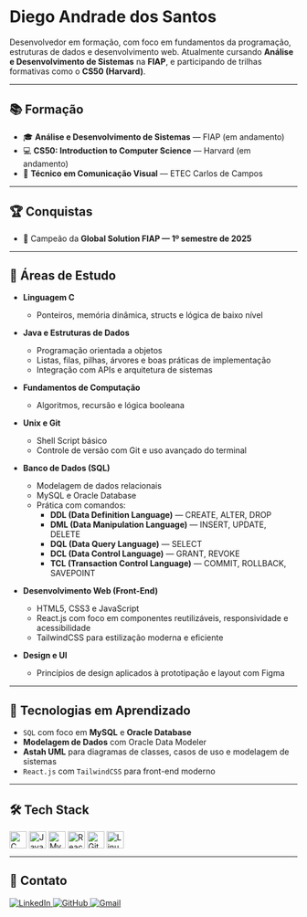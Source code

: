 # Diego Andrade dos Santos

Desenvolvedor em formação, com foco em fundamentos da programação, estruturas de dados e desenvolvimento web. Atualmente cursando **Análise e Desenvolvimento de Sistemas** na **FIAP**, e participando de trilhas formativas como o **CS50 (Harvard)**.  

---

## 📚 Formação

- 🎓 **Análise e Desenvolvimento de Sistemas** — FIAP (em andamento)  
- 💻 **CS50: Introduction to Computer Science** — Harvard (em andamento)  
- 🎨 **Técnico em Comunicação Visual** — ETEC Carlos de Campos  

---

## 🏆 Conquistas

- 🥇 Campeão da **Global Solution FIAP — 1º semestre de 2025**  

---

## 💼 Áreas de Estudo

- **Linguagem C**  
  - Ponteiros, memória dinâmica, structs e lógica de baixo nível  

- **Java e Estruturas de Dados**  
  - Programação orientada a objetos  
  - Listas, filas, pilhas, árvores e boas práticas de implementação  
  - Integração com APIs e arquitetura de sistemas  

- **Fundamentos de Computação**  
  - Algoritmos, recursão e lógica booleana  

- **Unix e Git**  
  - Shell Script básico  
  - Controle de versão com Git e uso avançado do terminal  

- **Banco de Dados (SQL)**  
  - Modelagem de dados relacionais  
  - MySQL e Oracle Database  
  - Prática com comandos:  
    - **DDL (Data Definition Language)** — CREATE, ALTER, DROP  
    - **DML (Data Manipulation Language)** — INSERT, UPDATE, DELETE  
    - **DQL (Data Query Language)** — SELECT  
    - **DCL (Data Control Language)** — GRANT, REVOKE  
    - **TCL (Transaction Control Language)** — COMMIT, ROLLBACK, SAVEPOINT  

- **Desenvolvimento Web (Front-End)**  
  - HTML5, CSS3 e JavaScript  
  - React.js com foco em componentes reutilizáveis, responsividade e acessibilidade  
  - TailwindCSS para estilização moderna e eficiente  

- **Design e UI**  
  - Princípios de design aplicados à prototipação e layout com Figma  

---

## 🚧 Tecnologias em Aprendizado

- `SQL` com foco em **MySQL** e **Oracle Database**  
- **Modelagem de Dados** com Oracle Data Modeler  
- **Astah UML** para diagramas de classes, casos de uso e modelagem de sistemas  
- `React.js` com `TailwindCSS` para front-end moderno  

---

## 🛠 Tech Stack

<div style="display: inline_block">
  <img align="center" alt="C" height="30" src="https://cdn.jsdelivr.net/gh/devicons/devicon/icons/c/c-original.svg">
  <img align="center" alt="Java" height="30" src="https://cdn.jsdelivr.net/gh/devicons/devicon/icons/java/java-original.svg">
  <img align="center" alt="MySQL" height="30" src="https://cdn.jsdelivr.net/gh/devicons/devicon/icons/mysql/mysql-original.svg">
  <img align="center" alt="React" height="30" src="https://cdn.jsdelivr.net/gh/devicons/devicon/icons/react/react-original.svg">
  <img align="center" alt="Git" height="30" src="https://cdn.jsdelivr.net/gh/devicons/devicon/icons/git/git-original.svg">
  <img align="center" alt="Linux" height="30" src="https://cdn.jsdelivr.net/gh/devicons/devicon/icons/linux/linux-original.svg">
</div>

---

## 📌 Contato

<div align="left">
  <a href="https://www.linkedin.com/in/andradedossantosdiego/">
    <img src="https://img.shields.io/badge/LinkedIn-0077B5?style=for-the-badge&logo=linkedin&logoColor=white" alt="LinkedIn">
  </a>
  <a href="https://github.com/diandrade">
    <img src="https://img.shields.io/badge/GitHub-100000?style=for-the-badge&logo=github&logoColor=white" alt="GitHub">
  </a>
  <a href="mailto:contato.andradediego@gmail.com">
    <img src="https://img.shields.io/badge/Gmail-D14836?style=for-the-badge&logo=gmail&logoColor=white" alt="Gmail">
  </a>
</div>
